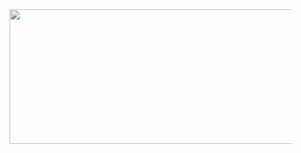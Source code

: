 <div id="slider">
               <img src="(https:zhengchuanzhe/youngpine.github.io/images/slider.jpg)" id="sliderImg"width="735" height="241" />
</div>

